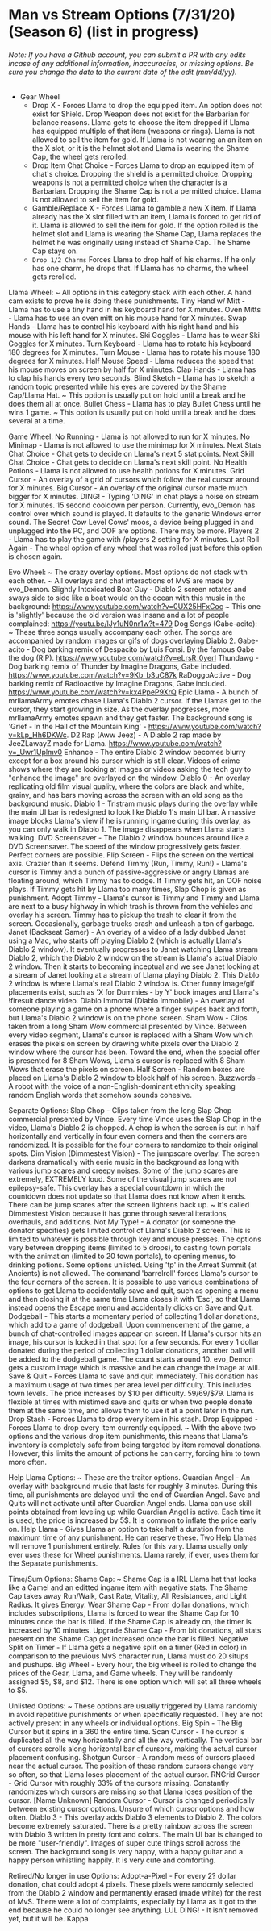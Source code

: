 # Man vs Stream Options (7/31/20) (Season 6) (list in progress)


###### Note: If you have a Github account, you can submit a PR with any edits incase of any additional information, inaccuracies, or missing options. Be sure you change the date to the current date of the edit (mm/dd/yy).


- Gear Wheel
	- Drop X - Forces Llama to drop the equipped item. An option does not exist for Shield. Drop Weapon does not exist for the Barbarian for balance reasons. Llama gets to choose the item dropped if Llama has equipped multiple of that item (weapons or rings). Llama is not allowed to sell the item for gold. If Llama is not wearing an an item on the X slot, or it is the helmet slot and Llama is wearing the Shame Cap, the wheel gets rerolled.
	- Drop Item Chat Choice - Forces Llama to drop an equipped item of chat's choice. Dropping the shield is a permitted choice. Dropping weapons is not a permitted choice when the character is a Barbarian. Dropping the Shame Cap is not a permitted choice. Llama is not allowed to sell the item for gold.
	- Gamble/Replace X - Forces Llama to gamble a new X item. If Llama already has the X slot filled with an item, Llama is forced to get rid of it. Llama is allowed to sell the item for gold. If the option rolled is the helmet slot and Llama is wearing the Shame Cap, Llama replaces the helmet he was originally using instead of Shame Cap. The Shame Cap stays on.
	- `Drop 1/2 Charms` Forces Llama to drop half of his charms. If he only has one charm, he drops that. If Llama has no charms, the wheel gets rerolled.

Llama Wheel:
	~ All options in this category stack with each other. A hand cam exists to prove he is doing these punishments.
	Tiny Hand w/ Mitt - Llama has to use a tiny hand in his keyboard hand for X minutes.
	Oven Mitts - Llama has to use an oven mitt on his mouse hand for X minutes.
	Swap Hands - Llama has to control his keyboard with his right hand and his mouse with his left hand for X minutes.
	Ski Goggles - Llama has to wear Ski Goggles for X minutes.
	Turn Keyboard - Llama has to rotate his keyboard 180 degrees for X minutes.
	Turn Mouse - Llama has to rotate his mouse 180 degrees for X minutes.
	Half Mouse Speed - Llama reduces the speed that his mouse moves on screen by half for X minutes.
	Clap Hands - Llama has to clap his hands every two seconds.
	Blind Sketch - Llama has to sketch a random topic presented while his eyes are covered by the Shame Cap/Llama Hat.
		~ This option is usually put on hold until a break and he does them all at once.
	Bullet Chess - Llama has to play Bullet Chess until he wins 1 game.
		~ This option is usually put on hold until a break and he does several at a time.

Game Wheel:
	No Running - Llama is not allowed to run for X minutes.
	No Minimap - Llama is not allowed to use the minimap for X minutes.
	Next Stats Chat Choice - Chat gets to decide on Llama's next 5 stat points.
	Next Skill Chat Choice - Chat gets to decide on Llama's next skill point.
	No Health Potions - Llama is not allowed to use health potions for X minutes.
	Grid Cursor - An overlay of a grid of cursors which follow the real cursor around for X minutes.
	Big Cursor - An overlay of the original cursor made much bigger for X minutes.
	DING! - Typing 'DING' in chat plays a noise on stream for X minutes. 15 second cooldown per person. Currently, evo_Demon has control over which sound is played. It defaults to the generic Windows error sound. The Secret Cow Level Cows' moos, a device being plugged in and unplugged into the PC, and OOF are options. There may be more.
	Players 2 - Llama has to play the game with /players 2 setting for X minutes.
	Last Roll Again - The wheel option of any wheel that was rolled just before this option is chosen again.

Evo Wheel:
	~ The crazy overlay options. Most options do not stack with each other.
	~ All overlays and chat interactions of MvS are made by evo_Demon.
	Slightly Intoxicated Boat Guy - Diablo 2 screen rotates and sways side to side like a boat would on the ocean with this music in the background: https://www.youtube.com/watch?v=0UX25HFxCoc
		~ This one is 'slightly' because the old version was insane and a lot of people complained: https://youtu.be/lJy1uN0nr1w?t=479
	Dog Songs (Gabe-acito):
		~ These three songs usually accompany each other. The songs are accompanied by random images or gifs of dogs overlaying Diablo 2.
		Gabe-acito - Dog barking remix of Despacito by Luis Fonsi. By the famous Gabe the dog (RIP). https://www.youtube.com/watch?v=eLrsR_0yerI
		Thundawg - Dog barking remix of Thunder by Imagine Dragons, Gabe included. https://www.youtube.com/watch?v=9Kb_b3uC87k
		RaDoggoActive - Dog barking remix of Radioactive by Imagine Dragons, Gabe included. https://www.youtube.com/watch?v=kx4PpeP9XrQ
	Epic Llama - A bunch of mrllamaArmy emotes chase Llama's Diablo 2 cursor. If the Llamas get to the cursor, they start growing in size. As the overlay progresses, more mrllamaArmy emotes spawn and they get faster. The background song is 'Grief - In the Hall of the Mountain King' - https://www.youtube.com/watch?v=kLp_Hh6DKWc.
	D2 Rap (Aww Jeez) - A Diablo 2 rap made by JeeZLawayZ made for Llama. https://www.youtube.com/watch?v=_Uwr1Uplmv0
	Enhance - The entire Diablo 2 window becomes blurry except for a box around his cursor which is still clear. Videos of crime shows where they are looking at images or videos asking the tech guy to "enhance the image" are overlayed on the window.
	Diablo 0 - An overlay replicating old film visual quality, where the colors are black and white, grainy, and has bars moving across the screen with an old song as the background music.
	Diablo 1 - Tristram music plays during the overlay while the main UI bar is redesigned to look like Diablo 1's main UI bar. A massive image blocks Llama's view if he is running ingame during this overlay, as you can only walk in Diablo 1. The image disappears when Llama starts walking.
	DVD Screensaver - The Diablo 2 window bounces around like a DVD Screensaver. The speed of the window progressively gets faster. Perfect corners are possible.
	Flip Screen - Flips the screen on the vertical axis. Crazier than it seems.
	Defend Timmy (Run, Timmy, Run!) - Llama's cursor is Timmy and a bunch of passive-aggressive or angry Llamas are floating around, which Timmy has to dodge. If Timmy gets hit, an OOF noise plays. If Timmy gets hit by Llama too many times, Slap Chop is given as punishment.
	Adopt Timmy - Llama's cursor is Timmy and Timmy and Llama are next to a busy highway in which trash is thrown from the vehicles and overlay his screen. Timmy has to pickup the trash to clear it from the screen. Occasionally, garbage trucks crash and unleash a ton of garbage.
	Janet (Backseat Gamer) - An overlay of a video of a lady dubbed Janet using a Mac, who starts off playing Diablo 2 (which is actually Llama's Diablo 2 window). It eventually progresses to Janet watching Llama stream Diablo 2, which the Diablo 2 window on the stream is Llama's actual Diablo 2 window. Then it starts to becoming inceptual and we see Janet looking at a stream of Janet looking at a stream of Llama playing Diablo 2. This Diablo 2 window is where Llama's real Diablo 2 window is. Other funny image/gif placements exist, such as 'X for Dummies - by Y' book images and Llama's !firesuit dance video.
	Diablo Immortal (Diablo Immobile) - An overlay of someone playing a game on a phone where a finger swipes back and forth, but Llama's Diablo 2 window is on the phone screen.
	Sham Wow - Clips taken from a long Sham Wow commercial presented by Vince. Between every video segment, Llama's cursor is replaced with a Sham Wow which erases the pixels on screen by drawing white pixels over the Diablo 2 window where the cursor has been. Toward the end, when the special offer is presented for 8 Sham Wows, Llama's cursor is replaced with 8 Sham Wows that erase the pixels on screen.
	Half Screen - Random boxes are placed on Llama's Diablo 2 window to block half of his screen.
	Buzzwords - A robot with the voice of a non-English-dominant ethnicity speaking random English words that somehow sounds cohesive.

Separate Options:
	Slap Chop - Clips taken from the long Slap Chop commercial presented by Vince. Every time Vince uses the Slap Chop in the video, Llama's Diablo 2 is chopped. A chop is when the screen is cut in half horizontally and vertically in four even corners and then the corners are randomized. It is possible for the four corners to randomize to their original spots.
	Dim Vision (Dimmestest Vision) - The jumpscare overlay. The screen darkens dramatically with eerie music in the background as long with various jump scares and creepy noises. Some of the jump scares are extremely, EXTREMELY loud. Some of the visual jump scares are not epilepsy-safe. This overlay has a special countdown in which the countdown does not update so that Llama does not know when it ends. There can be jump scares after the screen lightens back up.
		~ It's called Dimmestest Vision because it has gone through several iterations, overhauls, and additions.
	Not My Type! - A donator (or someone the donator specifies) gets limited control of Llama's Diablo 2 screen. This is limited to whatever is possible through key and mouse presses. The options vary between dropping items (limited to 5 drops), to casting town portals with the animation (limited to 20 town portals), to opening menus, to drinking potions. Some options unlisted. Using 'tp' in the Arreat Summit (at Ancients) is not allowed. The command 'barrelroll' forces Llama's cursor to the four corners of the screen. It is possible to use various combinations of options to get Llama to accidentally save and quit, such as opening a menu and then closing it at the same time Llama closes it with 'Esc', so that Llama instead opens the Escape menu and accidentally clicks on Save and Quit.
	Dodgeball - This starts a momentary period of collecting 1 dollar donations, which add to a game of dodgeball. Upon commencement of the game, a bunch of chat-controlled images appear on screen. If Llama's cursor hits an image, his cursor is locked in that spot for a few seconds. For every 1 dollar donated during the period of collecting 1 dollar donations, another ball will be added to the dodgeball game. The count starts around 10. evo_Demon gets a custom image which is massive and he can change the image at will.
	Save & Quit - Forces Llama to save and quit immediately. This donation has a maximum usage of two times per area level per difficulty. This includes town levels. The price increases by $10 per difficulty. $59/$69/$79. Llama is flexible at times with mistimed save and quits or when two people donate them at the same time, and allows them to use it at a point later in the run.
	Drop Stash - Forces Llama to drop every item in his stash.
	Drop Equipped - Forces Llama to drop every item currently equipped.
		~ With the above two options and the various drop item punishments, this means that Llama's inventory is completely safe from being targeted by item removal donations. However, this limits the amount of potions he can carry, forcing him to town more often.

Help Llama Options:
	~ These are the traitor options.
	Guardian Angel - An overlay with background music that lasts for roughly 3 minutes. During this time, all punishments are delayed until the end of Guardian Angel. Save and Quits will not activate until after Guardian Angel ends. Llama can use skill points obtained from leveling up while Guardian Angel is active. Each time it is used, the price is increased by 5$. It is common to inflate the price early on.
	Help Llama - Gives Llama an option to take half a duration from the maximum time of any punishment. He can reserve these. Two Help Llamas will remove 1 punishment entirely. Rules for this vary. Llama usually only ever uses these for Wheel punishments. Llama rarely, if ever, uses them for the Separate punishments.

Time/Sum Options:
	Shame Cap:
		~ Shame Cap is a IRL Llama hat that looks like a Camel and an editted ingame item with negative stats. The Shame Cap takes away Run/Walk, Cast Rate, Vitality, All Resistances, and Light Radius. It gives Energy.
		Wear Shame Cap - From dollar donations, which includes subscriptions, Llama is forced to wear the Shame Cap for 10 minutes once the bar is filled. If the Shame Cap is already on, the timer is increased by 10 minutes.
		Upgrade Shame Cap - From bit donations, all stats present on the Shame Cap get increased once the bar is filled.
	Negative Split on Timer - If Llama gets a negative split on a timer (Red in color) in comparison to the previous MvS character run, Llama must do 20 situps and pushups.
	Big Wheel - Every hour, the big wheel is rolled to change the prices of the Gear, Llama, and Game wheels. They will be randomly assigned $5, $8, and $12. There is one option which will set all three wheels to $5.

Unlisted Options:
	~ These options are usually triggered by Llama randomly in avoid repetitive punishments or when specifically requested. They are not actively present in any wheels or individual options.
	Big Spin - The Big Cursor but it spins in a 360 the entire time.
	Scan Cursor - The cursor is duplicated all the way horizontally and all the way vertically. The vertical bar of cursors scrolls along horizontal bar of cursors, making the actual cursor placement confusing.
	Shotgun Cursor - A random mess of cursors placed near the actual cursor. The position of these random cursors change very so often, so that Llama loses placement of the actual cursor.
	RNGrid Cursor - Grid Cursor with roughly 33% of the cursors missing. Constantly randomizes which cursors are missing so that Llama loses position of the cursor.
	[Name Unknown] Random Cursor - Cursor is changed periodically between existing cursor options. Unsure of which cursor options and how often.
	Diablo 3 - This overlay adds Diablo 3 elements to Diablo 2. The colors become extremely saturated. There is a pretty rainbow across the screen with Diablo 3 written in pretty font and colors. The main UI bar is changed to be more "user-friendly". Images of super cute things scroll across the screen. The background song is very happy, with a happy guitar and a happy person whistling happily. It is very cute and comforting.

Retired/No longer in use Options:
	Adopt-a-Pixel - For every 2? dollar donation, chat could adopt 4 pixels. These pixels were randomly selected from the Diablo 2 window and permanently erased (made white) for the rest of MvS. There were a lot of complaints, especially by Llama as it got to the end because he could no longer see anything. LUL
	DING! - It isn't removed yet, but it will be. Kappa
